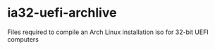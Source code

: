 # ia32-uefi-archlive
Files required to compile an Arch Linux installation iso for 32-bit UEFI computers
